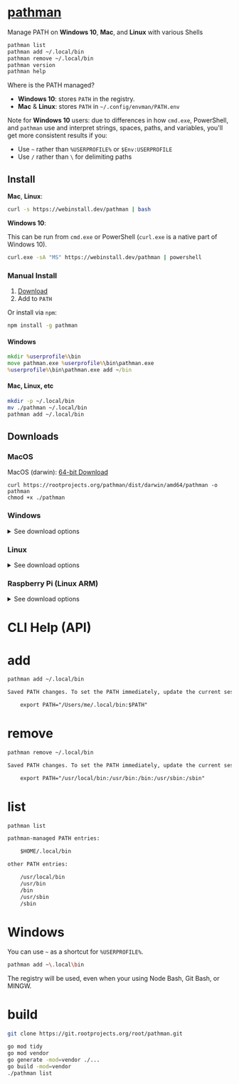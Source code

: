 # [pathman](https://git.rootprojects.org/root/pathman)

Manage PATH on **Windows 10**, **Mac**, and **Linux** with various Shells

```bash
pathman list
pathman add ~/.local/bin
pathman remove ~/.local/bin
pathman version
pathman help
```

Where is the PATH managed?

- **Windows 10**: stores `PATH` in the registry.
- **Mac** & **Linux**: stores `PATH` in `~/.config/envman/PATH.env`

Note for **Windows 10** users: due to differences in how `cmd.exe`, PowerShell, and `pathman` use and interpret strings, spaces, paths, and variables, you'll get more consistent results if you:

- Use `~` rather than `%USERPROFILE%` or `$Env:USERPROFILE`
- Use `/` rather than `\` for delimiting paths

## Install

**Mac**, **Linux**:

```bash
curl -s https://webinstall.dev/pathman | bash
```

**Windows 10**:

This can be run from `cmd.exe` or PowerShell (`curl.exe` is a native part of Windows 10).

```bash
curl.exe -sA "MS" https://webinstall.dev/pathman | powershell
```

### Manual Install

1. [Download](#downloads)
2. Add to `PATH`

Or install via `npm`:

```bash
npm install -g pathman
```

#### Windows

```cmd
mkdir %userprofile%\bin
move pathman.exe %userprofile%\bin\pathman.exe
%userprofile%\bin\pathman.exe add ~/bin
```

#### Mac, Linux, etc

```bash
mkdir -p ~/.local/bin
mv ./pathman ~/.local/bin
pathman add ~/.local/bin
```

## Downloads

### MacOS

MacOS (darwin): [64-bit Download ](https://rootprojects.org/pathman/dist/darwin/amd64/pathman)

```
curl https://rootprojects.org/pathman/dist/darwin/amd64/pathman -o pathman
chmod +x ./pathman
```

### Windows

<details>
<summary>See download options</summary>
Windows 10: [64-bit Download](https://rootprojects.org/pathman/dist/windows/amd64/pathman.exe)

```
powershell.exe $ProgressPreference = 'SilentlyContinue'; Invoke-WebRequest https://rootprojects.org/pathman/dist/windows/amd64/pathman.exe -OutFile pathman.exe
```

Windows 7: [32-bit Download](https://rootprojects.org/pathman/dist/windows/386/pathman.exe)

```
powershell.exe "(New-Object Net.WebClient).DownloadFile('https://rootprojects.org/pathman/dist/windows/386/pathman.exe', 'pathman.exe')"
```

</details>

### Linux

<details>
<summary>See download options</summary>

Linux (64-bit): [Download](https://rootprojects.org/pathman/dist/linux/amd64/pathman)

```
curl https://rootprojects.org/pathman/dist/linux/amd64/pathman -o pathman
chmod +x ./pathman
```

Linux (32-bit): [Download](https://rootprojects.org/pathman/dist/linux/386/pathman)

```
curl https://rootprojects.org/pathman/dist/linux/386/pathman -o pathman
chmod +x ./pathman
```

</details>

### Raspberry Pi (Linux ARM)

<details>
<summary>See download options</summary>

RPi 4 (64-bit armv8): [Download](https://rootprojects.org/pathman/dist/linux/armv8/pathman)

```
curl https://rootprojects.org/pathman/dist/linux/armv8/pathman -o pathman`
chmod +x ./pathman
```

RPi 3 (armv7): [Download](https://rootprojects.org/pathman/dist/linux/armv7/pathman)

```
curl https://rootprojects.org/pathman/dist/linux/armv7/pathman -o pathman
chmod +x ./pathman
```

ARMv6: [Download](https://rootprojects.org/pathman/dist/linux/armv6/pathman)

```
curl https://rootprojects.org/pathman/dist/linux/armv6/pathman -o pathman
chmod +x ./pathman
```

RPi Zero (armv5): [Download](https://rootprojects.org/pathman/dist/linux/armv5/pathman)

```
curl https://rootprojects.org/pathman/dist/linux/armv5/pathman -o pathman
chmod +x ./pathman
```

</details>

# CLI Help (API)

# add

```bash
pathman add ~/.local/bin
```

```txt
Saved PATH changes. To set the PATH immediately, update the current session:

	export PATH="/Users/me/.local/bin:$PATH"
```

# remove

```bash
pathman remove ~/.local/bin
```

```txt
Saved PATH changes. To set the PATH immediately, update the current session:

	export PATH="/usr/local/bin:/usr/bin:/bin:/usr/sbin:/sbin"
```

# list

```bash
pathman list
```

```txt
pathman-managed PATH entries:

	$HOME/.local/bin

other PATH entries:

	/usr/local/bin
	/usr/bin
	/bin
	/usr/sbin
	/sbin

```

# Windows

You can use `~` as a shortcut for `%USERPROFILE%`.

```bash
pathman add ~\.local\bin
```

The registry will be used, even when your using Node Bash, Git Bash, or MINGW.

# build

```bash
git clone https://git.rootprojects.org/root/pathman.git
```

```bash
go mod tidy
go mod vendor
go generate -mod=vendor ./...
go build -mod=vendor
./pathman list
```
